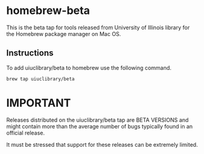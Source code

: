 # homebrew-beta

This is the beta tap for tools released from University of Illinois library for the Homebrew 
package manager on Mac OS.

## Instructions
To add uiuclibrary/beta to homebrew use the following command.
```shell script
brew tap uiuclibrary/beta
```

# IMPORTANT
Releases distributed on the uiuclibrary/beta tap are BETA VERSIONS and might contain more than the average 
number of bugs typically found in an official release. 

It must be stressed that support for these releases can be extremely limited. 
